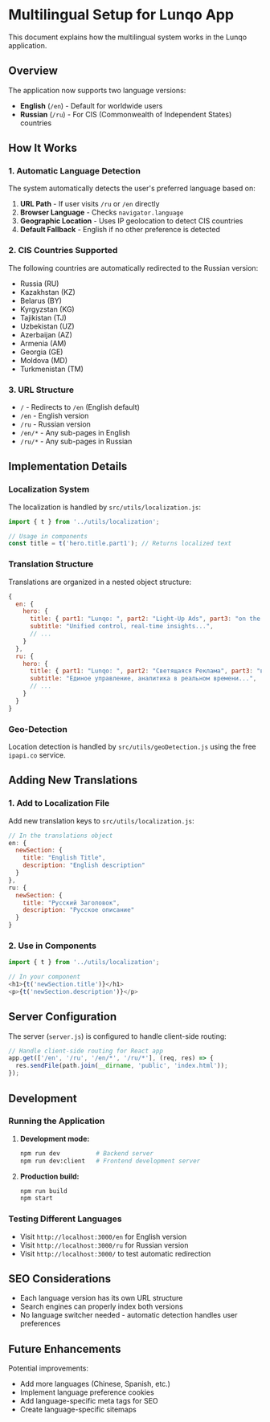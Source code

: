 # Multilingual Setup for Lunqo App

This document explains how the multilingual system works in the Lunqo application.

## Overview

The application now supports two language versions:
- **English** (`/en`) - Default for worldwide users
- **Russian** (`/ru`) - For CIS (Commonwealth of Independent States) countries

## How It Works

### 1. Automatic Language Detection

The system automatically detects the user's preferred language based on:
1. **URL Path** - If user visits `/ru` or `/en` directly
2. **Browser Language** - Checks `navigator.language`
3. **Geographic Location** - Uses IP geolocation to detect CIS countries
4. **Default Fallback** - English if no other preference is detected

### 2. CIS Countries Supported

The following countries are automatically redirected to the Russian version:
- Russia (RU)
- Kazakhstan (KZ)
- Belarus (BY)
- Kyrgyzstan (KG)
- Tajikistan (TJ)
- Uzbekistan (UZ)
- Azerbaijan (AZ)
- Armenia (AM)
- Georgia (GE)
- Moldova (MD)
- Turkmenistan (TM)

### 3. URL Structure

- `/` - Redirects to `/en` (English default)
- `/en` - English version
- `/ru` - Russian version
- `/en/*` - Any sub-pages in English
- `/ru/*` - Any sub-pages in Russian

## Implementation Details

### Localization System

The localization is handled by `src/utils/localization.js`:

```javascript
import { t } from '../utils/localization';

// Usage in components
const title = t('hero.title.part1'); // Returns localized text
```

### Translation Structure

Translations are organized in a nested object structure:

```javascript
{
  en: {
    hero: {
      title: { part1: "Lunqo: ", part2: "Light-Up Ads", part3: "on the Go" },
      subtitle: "Unified control, real-time insights...",
      // ...
    }
  },
  ru: {
    hero: {
      title: { part1: "Lunqo: ", part2: "Светящаяся Реклама", part3: "в Движении" },
      subtitle: "Единое управление, аналитика в реальном времени...",
      // ...
    }
  }
}
```

### Geo-Detection

Location detection is handled by `src/utils/geoDetection.js` using the free `ipapi.co` service.

## Adding New Translations

### 1. Add to Localization File

Add new translation keys to `src/utils/localization.js`:

```javascript
// In the translations object
en: {
  newSection: {
    title: "English Title",
    description: "English description"
  }
},
ru: {
  newSection: {
    title: "Русский Заголовок",
    description: "Русское описание"
  }
}
```

### 2. Use in Components

```javascript
import { t } from '../utils/localization';

// In your component
<h1>{t('newSection.title')}</h1>
<p>{t('newSection.description')}</p>
```

## Server Configuration

The server (`server.js`) is configured to handle client-side routing:

```javascript
// Handle client-side routing for React app
app.get(['/en', '/ru', '/en/*', '/ru/*'], (req, res) => {
  res.sendFile(path.join(__dirname, 'public', 'index.html'));
});
```

## Development

### Running the Application

1. **Development mode:**
   ```bash
   npm run dev          # Backend server
   npm run dev:client   # Frontend development server
   ```

2. **Production build:**
   ```bash
   npm run build
   npm start
   ```

### Testing Different Languages

- Visit `http://localhost:3000/en` for English version
- Visit `http://localhost:3000/ru` for Russian version
- Visit `http://localhost:3000/` to test automatic redirection

## SEO Considerations

- Each language version has its own URL structure
- Search engines can properly index both versions
- No language switcher needed - automatic detection handles user preferences

## Future Enhancements

Potential improvements:
- Add more languages (Chinese, Spanish, etc.)
- Implement language preference cookies
- Add language-specific meta tags for SEO
- Create language-specific sitemaps 